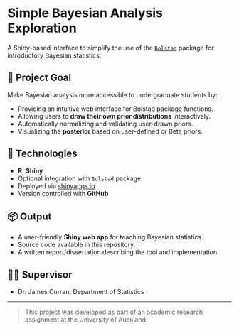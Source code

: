 # Simple Bayesian Analysis Exploration

A Shiny-based interface to simplify the use of the [`Bolstad`](https://cran.r-project.org/package=Bolstad) package for introductory Bayesian statistics.

## 🎯 Project Goal

Make Bayesian analysis more accessible to undergraduate students by:
- Providing an intuitive web interface for Bolstad package functions.
- Allowing users to **draw their own prior distributions** interactively.
- Automatically normalizing and validating user-drawn priors.
- Visualizing the **posterior** based on user-defined or Beta priors.

## 🔧 Technologies

- **R**, **Shiny**
- Optional integration with `Bolstad` package
- Deployed via [shinyapps.io](https://www.shinyapps.io)
- Version controlled with **GitHub**

## 📦 Output

- A user-friendly **Shiny web app** for teaching Bayesian statistics.
- Source code available in this repository.
- A written report/dissertation describing the tool and implementation.

## 👨‍🏫 Supervisor

- Dr. James Curran, Department of Statistics

---

> This project was developed as part of an academic research assignment at the University of Auckland.
